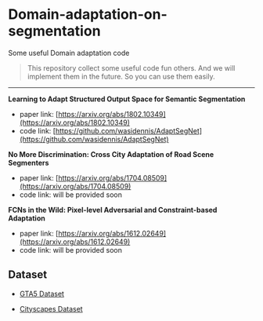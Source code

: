 # Domain-adaptation-on-segmentation

Some useful Domain adaptation code

> This repository collect some useful code fun others. And we will implement them in the future. So you can use them easily.


----------
**Learning to Adapt Structured Output Space for Semantic Segmentation**

- paper link: [https://arxiv.org/abs/1802.10349](https://arxiv.org/abs/1802.10349)
- code link: [https://github.com/wasidennis/AdaptSegNet](https://github.com/wasidennis/AdaptSegNet)

**No More Discrimination: Cross City Adaptation of Road Scene Segmenters**

- paper link: [https://arxiv.org/abs/1704.08509](https://arxiv.org/abs/1704.08509)
- code link: will be provided soon


**FCNs in the Wild: Pixel-level Adversarial and Constraint-based Adaptation**

- paper link: [https://arxiv.org/abs/1612.02649](https://arxiv.org/abs/1612.02649)
- code link: will be provided soon


## Dataset ##

- [GTA5 Dataset](https://download.visinf.tu-darmstadt.de/data/from_games/ "GTA5 Dataset")

- [Cityscapes Dataset](https://www.cityscapes-dataset.com/)
